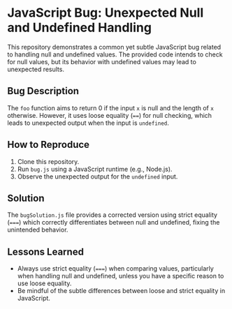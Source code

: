 # JavaScript Bug: Unexpected Null and Undefined Handling

This repository demonstrates a common yet subtle JavaScript bug related to handling null and undefined values. The provided code intends to check for null values, but its behavior with undefined values may lead to unexpected results.

## Bug Description

The `foo` function aims to return 0 if the input `x` is null and the length of `x` otherwise. However, it uses loose equality (`==`) for null checking, which leads to unexpected output when the input is `undefined`.

## How to Reproduce

1. Clone this repository.
2. Run `bug.js` using a JavaScript runtime (e.g., Node.js).
3. Observe the unexpected output for the `undefined` input.

## Solution

The `bugSolution.js` file provides a corrected version using strict equality (`===`) which correctly differentiates between null and undefined, fixing the unintended behavior.

## Lessons Learned

- Always use strict equality (`===`) when comparing values, particularly when handling null and undefined, unless you have a specific reason to use loose equality.
- Be mindful of the subtle differences between loose and strict equality in JavaScript. 